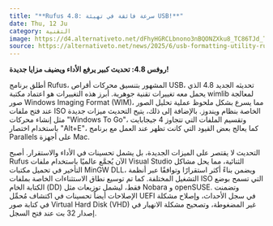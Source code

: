 ```yaml
---
title: "**Rufus 4.8: سرعة فائقة في تهيئة USB!**"
date: Thu, 12 Ju
category: التقنية
image: https://d4.alternativeto.net/dFhyHGRCLbnono3nBQONZXku8_TC86TJd_TvBQDJfOo/rs:fill:1520:760:0/g:ce:0:0/YWJzOi8vZGlzdC9jb250ZW50LzE3NDk3MjM3OTM1NDcucG5n.png
source: https://alternativeto.net/news/2025/6/usb-formatting-utility-rufus-just-got-a-lot-faster-with-its-latest-version-4-8/
---
```


**روفس 4.8: تحديث كبير يرفع الأداء ويضيف مزايا جديدة!**

أطلق برنامج Rufus، المشهور بتنسيق محركات أقراص USB، تحديثه الجديد 4.8 الذي يحمل معه تغييرات تقنية جوهرية. أبرز هذه التغييرات هو اعتماد مكتبة wimlib لمعالجة صور Windows Imaging Format (WIM)، مما يسرع بشكل ملحوظ عملية تحليل الصور عند فتح ملفات ISO الخاصة بنظام ويندوز. بالإضافة إلى ذلك، يتيح التحديث ميزات جديدة مثل إنشاء محركات "Windows To Go"، وتقسيم الملفات التي تتجاوز 4 جيجابايت باستخدام اختصار "Alt+E"، كما يعالج بعض القيود التي كانت تظهر عند العمل مع برنامج Parallels على أجهزة Mac.

التحديث لا يقتصر على الميزات الجديدة، بل يشمل تحسينات في الأداء والاستقرار. أصبح Rufus الآن يُجمَّع عالميًا باستخدام ملفات Visual Studio الثنائية، مما يحل مشاكل التأخير في تحميل مكتبات MinGW DLL، ويضمن بناءً أكثر استقرارًا وتوافقًا عبر أنظمة التشغيل المختلفة. كما تم توسيع نطاق الاستثناءات الخاصة بملفات ISO التي تسمح بوضع الكتابة الخام (DD) فقط، ليشمل توزيعات مثل Nobara و openSUSE. وتضمنت الإصلاحات أيضاً تحسينات في اكتشاف مُحمِّل UEFI في سجل الأحداث، وإصلاح مشكلة في كتابة صور Virtual Hard Disk (VHD) غير المضغوطة، وتصحيح مشكلة الانهيار في إصدار 32 بت عند فتح السجل.
